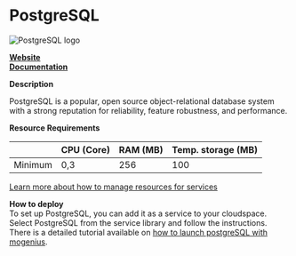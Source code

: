 ﻿---
sidebar_position: 23
---

# PostgreSQL

![PostgreSQL logo](https://api.mogenius.com/file/id/75dcca16-d36a-434b-a3ad-15dc08b0267d)

**[Website](https://www.postgresql.org)**  
**[Documentation](https://www.postgresql.org/docs/)**  

**Description**

PostgreSQL is a popular, open source object-relational database system with a strong reputation for reliability, feature robustness, and performance.

**Resource Requirements**

||CPU (Core)|RAM (MB)  |Temp. storage (MB)|
|--|--|--|--|
| Minimum | 0,3 | 256 | 100 |

[Learn more about how to manage resources for services](./../cloud-management/resource-management.md)

**How to deploy**  
To set up PostgreSQL, you can add it as a service to your cloudspace. Select PostgreSQL from the service library and follow the instructions.  
There is a detailed tutorial available on [how to launch postgreSQL with mogenius](./../tutorials/how-to-set-up-postgresql-in-the-cloud.md).

